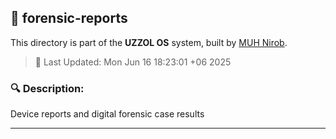 ## 📁 forensic-reports

This directory is part of the **UZZOL OS** system, built by [MUH Nirob](mailto:uzzolhassan38@gmail.com).

> 📅 Last Updated: Mon Jun 16 18:23:01 +06 2025

### 🔍 Description:
Device reports and digital forensic case results

---

